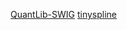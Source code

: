 [QuantLib-SWIG](https://github.com/lballabio/QuantLib-SWIG)
[tinyspline](https://github.com/msteinbeck/tinyspline)

